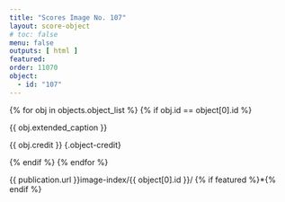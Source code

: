 ```yaml
---
title: "Scores Image No. 107"
layout: score-object
# toc: false
menu: false
outputs: [ html ]
featured: 
order: 11070
object:
  - id: "107"
---
```


{% for obj in objects.object_list %}
{% if obj.id == object[0].id %}

{{ obj.extended_caption }}

{{ obj.credit }} {.object-credit}

{% endif %}
{% endfor %}

<div class="object-credit object-url is-print-only">

{{ publication.url }}image-index/{{ object[0].id }}/ {% if featured %}*{% endif %}

</div>
